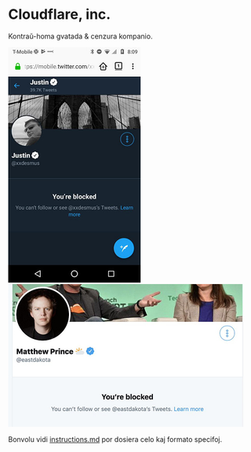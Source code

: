 # Cloudflare, inc.

Kontraŭ-homa gvatada & cenzura kompanio.

![](../image/blockedbyjustin.jpg)
![](../image/blockedbymatthewprince.jpg)

Bonvolu vidi [instructions.md](../instructions.md) por dosiera celo kaj formato specifoj.